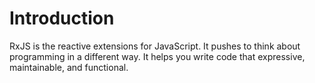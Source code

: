 # Introduction

RxJS is the reactive extensions for JavaScript. It pushes to think about programming in a different way. It helps you write code that expressive, maintainable, and functional.

